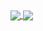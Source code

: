
<!--
**ThePerkinrex/ThePerkinrex** is a ✨ _special_ ✨ repository because its `README.md` (this file) appears on your GitHub profile.
### Hi there 👋

Here are some ideas to get you started:

- 🔭 I’m currently working on ...
- 🌱 I’m currently learning ...
- 👯 I’m looking to collaborate on ...
- 🤔 I’m looking for help with ...
- 💬 Ask me about ...
- 📫 How to reach me: ...
- 😄 Pronouns: ...
- ⚡ Fun fact: ...
-->


<a href="https://github.com/ThePerkinrex">
  <img align="center" src="https://github-readme-stats.vercel.app/api/top-langs/?username=ThePerkinrex&theme=nord" />
  <img align="center" src="https://github-readme-stats.vercel.app/api?username=ThePerkinrex&count_private=true&show_icons=true&theme=nord" />
</a>
